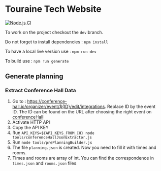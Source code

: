 Touraine Tech Website
=====================
[![Node.js CI](https://github.com/TouraineTech/tourainetech.github.io/actions/workflows/deployGHPages.yml/badge.svg)](https://github.com/TouraineTech/tourainetech.github.io/actions/workflows/deployGHPages.yml)

To work on the project checkout the `dev` branch.

Do not forget to install dependencies : `npm install`

To have a local live version use : `npm run dev`

To build use : `npm run generate`


## Generate planning
### Extract Conference Hall Data
1. Go to : https://conference-hall.io/organizer/event/${ID}/edit/integrations. Replace ID by the event ID. The ID can be found on the URL after choosing the right event on [conferenceHall](https://conference-hall.io/organizer)
2. Activate HTTP API
3. Copy the API KEY
4. Run `API_KEYS=${API_KEYS_FROM_CH} node tools/conferenceHallJsonExtractor.js`
5. Run `node tools/prePlanningBuilder.js`
6. The file `planning.json` is created. Now you need to fill it with times and rooms.
7. Times and rooms are array of int. You can find the correspondence in `times.json` and `rooms.json` files
